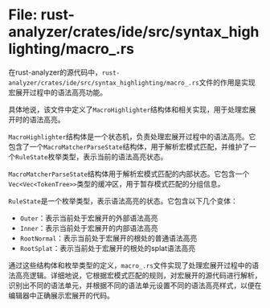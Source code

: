 # File: rust-analyzer/crates/ide/src/syntax_highlighting/macro_.rs

在rust-analyzer的源代码中，`rust-analyzer/crates/ide/src/syntax_highlighting/macro_.rs`文件的作用是实现宏展开过程中的语法高亮功能。

具体地说，该文件中定义了`MacroHighlighter`结构体和相关实现，用于处理宏展开时的语法高亮。

`MacroHighlighter`结构体是一个状态机，负责处理宏展开过程中的语法高亮。它包含了一个`MacroMatcherParseState`结构体，用于解析宏模式匹配，并维护了一个`RuleState`枚举类型，表示当前的语法高亮状态。

`MacroMatcherParseState`结构体用于解析宏模式匹配的内部状态。它包含一个`Vec<Vec<TokenTree>>`类型的缓冲区，用于暂存模式匹配的分组信息。

`RuleState`是一个枚举类型，表示语法高亮的状态。它包含以下几个变体：
- `Outer`：表示当前处于宏展开的外部语法高亮
- `Inner`：表示当前处于宏展开的内部语法高亮
- `RootNormal`：表示当前处于宏展开的根处的普通语法高亮
- `RootSplat`：表示当前处于宏展开的根处的splat语法高亮

通过这些结构体和枚举类型的定义，`macro_.rs`文件实现了处理宏展开过程中的语法高亮逻辑。详细地说，它根据宏模式匹配的规则，对宏展开的源代码进行解析，识别出不同的语法单元，并根据不同的语法单元设置不同的语法高亮样式，以便在编辑器中正确展示宏展开的代码。

